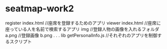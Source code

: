 # seatmap-work2
register
    index.html          //座席を登録するためのアプリ
viewer
    index.html          //座席に座っている人を名前で検索するアプリ
    img                 //登録人物の画像を入れるフォルダ
        a.png           //登録画像
        b.png
        .
        .
        .
lib
    getPersonalInfo.js  //それぞれのアプリを制御するスクリプト